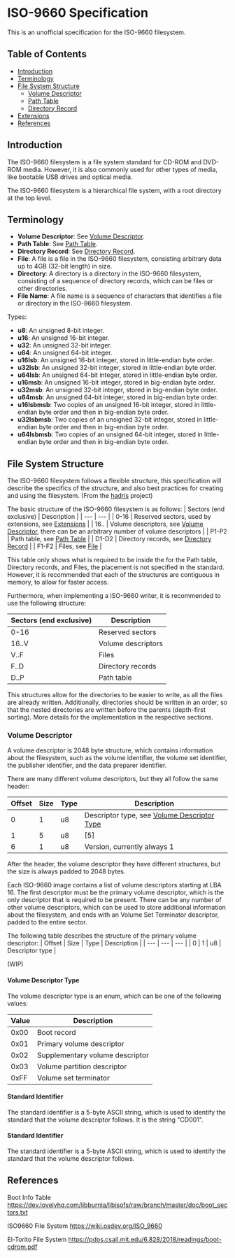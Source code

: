 # ISO-9660 Specification

This is an unofficial specification for the ISO-9660 filesystem.

## Table of Contents

- [Introduction](#introduction)
- [Terminology](#terminology)
- [File System Structure](#file-system-structure)
  - [Volume Descriptor](#volume-descriptor)
  - [Path Table](#path-table)
  - [Directory Record](#directory-record)
- [Extensions](#extensions)
- [References](#references)

## Introduction

The ISO-9660 filesystem is a file system standard for CD-ROM and DVD-ROM media. However, it is also commonly used for other types of media,
like bootable USB drives and optical media.

The ISO-9660 filesystem is a hierarchical file system, with a root directory at the top level.

## Terminology

- **Volume Descriptor**: See [Volume Descriptor](#volume-descriptor).
- **Path Table**: See [Path Table](#path-table).
- **Directory Record**: See [Directory Record](#directory-record).
- **File**: A file is a file in the ISO-9660 filesystem, consisting arbitrary data up to 4GB (32-bit length) in size.
- **Directory**: A directory is a directory in the ISO-9660 filesystem, consisting of a sequence of directory records, which can be files or other directories.
- **File Name**: A file name is a sequence of characters that identifies a file or directory in the ISO-9660 filesystem.

Types:
- **u8**: An unsigned 8-bit integer.
- **u16**: An unsigned 16-bit integer.
- **u32**: An unsigned 32-bit integer.
- **u64**: An unsigned 64-bit integer.
- **u16lsb**: An unsigned 16-bit integer, stored in little-endian byte order.
- **u32lsb**: An unsigned 32-bit integer, stored in little-endian byte order.
- **u64lsb**: An unsigned 64-bit integer, stored in little-endian byte order.
- **u16msb**: An unsigned 16-bit integer, stored in big-endian byte order.
- **u32msb**: An unsigned 32-bit integer, stored in big-endian byte order.
- **u64msb**: An unsigned 64-bit integer, stored in big-endian byte order.
- **u16lsbmsb**: Two copies of an unsigned 16-bit integer, stored in little-endian byte order and then in big-endian byte order.
- **u32lsbmsb**: Two copies of an unsigned 32-bit integer, stored in little-endian byte order and then in big-endian byte order.
- **u64lsbmsb**: Two copies of an unsigned 64-bit integer, stored in little-endian byte order and then in big-endian byte order.

## File System Structure

The ISO-9660 filesystem follows a flexible structure, this specification will describe the specifics of the structure, and also best practices for creating and using the filesystem. (From the [hadris](https://github.com/hxyulin/hadris) project)

The basic structure of the ISO-9660 filesystem is as follows:
| Sectors (end exclusive) | Description |
| --- | --- |
| 0-16 | Reserved sectors, used by extensions, see [Extensions](#extensions) |
| 16.. | Volume descriptors, see [Volume Descriptor](#volume-descriptor), there can be an arbitrary number of volume descriptors |
| P1-P2 | Path table, see [Path Table](#path-table) |
| D1-D2 | Directory records, see [Directory Record](#directory-record) |
| F1-F2 | Files, see [File](#file) |

This table only shows what is required to be inside the for the Path table, Directory records, and Files, the placement is not specified in the standard.
However, it is recommended that each of the structures are contiguous in memory, to allow for faster access.

Furthermore, when implementing a ISO-9660 writer, it is recommended to use the following structure:

| Sectors (end exclusive) | Description |
| --- | --- |
| 0-16 | Reserved sectors |
| 16..V | Volume descriptors |
| V..F | Files |
| F..D | Directory records |
| D..P | Path table |

This structures allow for the directories to be easier to write, as all the files are already written. Additionally, directories should be written in an order, so that the nested directories are written before the parents (depth-first sorting). More details for the implementation in the respective sections.

### Volume Descriptor

A volume descriptor is 2048 byte structure, which contains information about the filesystem, such as the volume identifier, the volume set identifier, the publisher identifier, and the data preparer identifier.

There are many different volume descriptors, but they all follow the same header:

| Offset | Size | Type | Description |
| --- | --- | --- | -- |
| 0 | 1 | u8 | Descriptor type, see [Volume Descriptor Type](#volume-descriptor-type) |
| 1 | 5 | u8 | \[5\] | Standard identifier, see [Standard Identifier](#standard-identifier) |
| 6 | 1 | u8 | Version, currently always 1 |

After the header, the volume descriptor they have different structures, but the size is always padded to 2048 bytes.

Each ISO-9660 image contains a list of volume descriptors starting at LBA 16.
The first descriptor must be the primary volume descriptor, which is the only descriptor that is required to be present.
There can be any number of other volume descriptors, which can be used to store additional information about the filesystem, and ends with an Volume Set Terminator descriptor, padded to the entire sector.

The following table describes the structure of the primary volume descriptor:
| Offset | Size | Type | Description |
| --- | --- | --- |
| 0 | 1 | u8 | Descriptor type |

(WIP)

#### Volume Descriptor Type

The volume descriptor type is an enum, which can be one of the following values:

| Value | Description |
| --- | --- |
| 0x00 | Boot record |
| 0x01 | Primary volume descriptor |
| 0x02 | Supplementary volume descriptor |
| 0x03 | Volume partition descriptor |
| 0xFF | Volume set terminator |

#### Standard Identifier

The standard identifier is a 5-byte ASCII string, which is used to identify the standard that the volume descriptor follows.
It is the string "CD001".

#### Standard Identifier

The standard identifier is a 5-byte ASCII string, which is used to identify the standard that the volume descriptor follows.

## References

Boot Info Table
https://dev.lovelyhq.com/libburnia/libisofs/raw/branch/master/doc/boot_sectors.txt

ISO9660 File System
https://wiki.osdev.org/ISO_9660

El-Torito File System
https://pdos.csail.mit.edu/6.828/2018/readings/boot-cdrom.pdf
